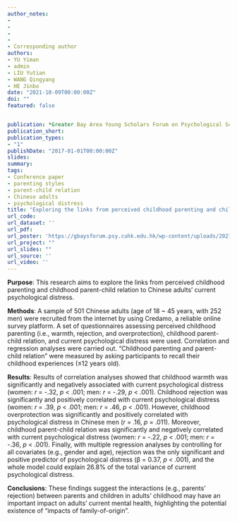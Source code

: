 ```yaml
---
author_notes:
-
-
-
-
- Corresponding author
authors:
- YU Yiman 
- admin
- LIU Yutian
- WANG Qingyang 
- HE Jinbo
date: "2021-10-09T00:00:00Z"
doi: ""
featured: false


publication: *Greater Bay Area Young Scholars Forum on Psychological Science*
publication_short:
publication_types:
- "1"
publishDate: "2017-01-01T00:00:00Z"
slides: 
summary:
tags:
- Conference paper
- parenting styles
- parent-child relation
- Chinese adults
- psychological distress
title: "Exploring the links from perceived childhood parenting and childhood parent-child relation to Chinese adults’ current psychological distress: Impacts of family-of-origin?"
url_code:
url_dataset: ''
url_pdf: 
url_poster: 'https://gbaysforum.psy.cuhk.edu.hk/wp-content/uploads/2021/10/CUHKSZ_Yiman-Yu.pdf'
url_project: ""
url_slides: ""
url_source: ''
url_video: ''
---
```

**Purpose**: This research aims to explore the links from perceived childhood parenting and childhood parent-child relation to Chinese adults’ current psychological distress.


**Methods**: A sample of 501 Chinese adults (age of 18 ~ 45 years, with 252 men) were recruited from the internet by using Credamo, a reliable online survey platform. A set of questionnaires assessing perceived childhood parenting (i.e., warmth, rejection, and overprotection), childhood parent-child relation, and current psychological distress were used. Correlation and regression analyses were carried out. “Childhood parenting and parent-child relation” were measured by asking participants to recall their childhood experiences (≤12 years old).


**Results**: Results of correlation analyses showed that childhood warmth was significantly and negatively associated with current psychological distress (women: *r* = -.32, *p* < .001; men: *r* = -.29, *p* < .001). Childhood rejection was significantly and positively correlated with current psychological distress (women: *r* = .39, *p* < .001; men: *r* = .46, *p* < .001). However, childhood overprotection was significantly and positively correlated with psychological distress in Chinese men (*r* = .16, *p* = .011). Moreover, childhood parent-child relation was significantly and negatively correlated with current psychological distress (women: *r* = -.22, *p* < .001; men: *r* = -.36, *p* < .001). Finally, with multiple regression analyses by controlling for all covariates (e.g., gender and age), rejection was the only significant and positive predictor of psychological distress (β = 0.37, *p* < .001), and the whole model could explain 26.8% of the total variance of current psychological distress.


**Conclusions**: These findings suggest the interactions (e.g., parents’ rejection) between parents and children in adults’ childhood may have an important impact on adults’ current mental health, highlighting the potential existence of “impacts of family-of-origin”.
